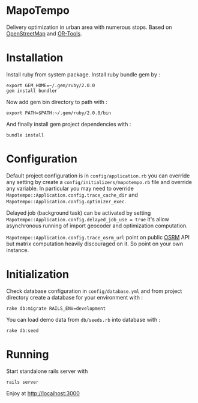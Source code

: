 MapoTempo
=========
Delivery optimization in urban area with numerous stops. Based on [OpenStreetMap](http://www.openstreetmap.org) and [OR-Tools](http://code.google.com).

Installation
========
Install ruby from system package.
Install ruby bundle gem by :

    export GEM_HOME=~/.gem/ruby/2.0.0
    gem install bundler

Now add gem bin directory to path with :

    export PATH=$PATH:~/.gem/ruby/2.0.0/bin

And finally install gem project dependencies with :

    bundle install

Configuration
==========
Default project configuration is in `config/application.rb` you can override any setting by create a `config/initializers/mapotempo.rb` file and override any variable. In particular you may need to override `Mapotempo::Application.config.trace_cache_dir` and `Mapotempo::Application.config.optimizer_exec`.

Delayed job (background task) can be activated by setting `Mapotempo::Application.config.delayed_job_use = true` it's allow asynchronous running of import geocoder and optimization computation.

`Mapotempo::Application.config.trace_osrm_url` point on public [OSRM](http://project-osrm.org) API but matrix computation heavily discouraged on it. So point on your own instance.

Initialization
=========
Check database configuration in `config/database.yml` and from project directory create a database for your environment with :

    rake db:migrate RAILS_ENV=development

You can load demo data from `db/seeds.rb` into database with :

    rake db:seed

Running
======
Start standalone rails server with

    rails server

Enjoy at [http://localhost:3000](http://localhost:3000)
